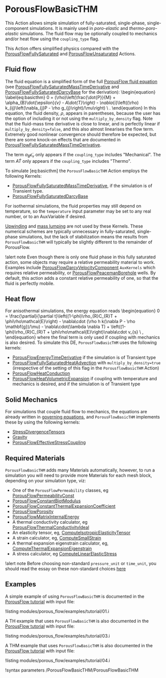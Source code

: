 # PorousFlowBasicTHM

This Action allows simple simulation of fully-saturated, single-phase, single-component simulations.  It is mainly used in *poro-elastic* and *thermo-poro-elastic* simulations.  The fluid flow may be optionally coupled
to mechanics and/or heat flow using the `coupling_type` flag.

This Action offers simplified physics compared with the [PorousFlowFullySaturated](PorousFlowFullySaturated.md) and [PorousFlowUnsaturated](PorousFlowUnsaturated.md) Actions.

## Fluid flow

The fluid equation is a simplified form of the full [PorousFlow fluid equation](/porous_flow/governing_equations.md) (see [PorousFlowFullySaturatedMassTimeDerivative](/PorousFlowFullySaturatedMassTimeDerivative.md) and [PorousFlowFullySaturatedDarcyBase](/PorousFlowFullySaturatedDarcyBase.md) for the derivation):
\begin{equation}
\label{eq:basicthm}
0 = (\rho)\left(\frac{\dot{P}}{M} + \alpha_{B}\dot{\epsilon}_{v} - A\dot{T}\right) -
\nabla_{i}\left((\rho) k_{ij}\left(\nabla_{j}P - \rho g_{j}\right)/\mu\right)
\ .
\end{equation}
In this equation, the fluid density, $\rho$, appears in parentheses, because the user has the option of including it or not using the `multiply_by_density` flag.  Note that the fluid-mass time derivative is close to linear, and is perfectly linear if `multiply_by_density=false`, and this also almost linearises the flow term.  Extremely good nonlinear convergence should therefore be expected, but there are some knock-on effects that are documented in [PorousFlowFullySaturatedMassTimeDerivative](/PorousFlowFullySaturatedMassTimeDerivative.md).

The term $\alpha_{B}\dot{\epsilon}_{v}$ only appears if the `coupling_type` includes "Mechanical".  The term $A\dot{T}$ only appears if the `coupling_type` includes "Thermo".

To simulate [eq:basicthm] the `PorousFlowBasicTHM` Action employs the following Kernels:

- [PorousFlowFullySaturatedMassTimeDerivative](/PorousFlowFullySaturatedMassTimeDerivative.md), if the simulation is of Transient type.
- [PorousFlowFullySaturatedDarcyBase](/PorousFlowFullySaturatedDarcyBase.md)

For isothermal simulations, the fluid properties may still depend on temperature, so the `temperature` input parameter may be set to any real number, or to an AuxVariable if desired.

[Upwinding](/porous_flow/upwinding.md) and [mass lumping](/porous_flow/mass_lumping.md) are not used by these Kernels.  These numerical schemes are typically unnecessary in fully-saturated, single-phase simulations, but the lack of stabilization means the results from `PorousFlowBasicTHM` will typically be slightly different to the remainder of PorousFlow.

!alert note
Even though there is only one fluid phase in this fully saturated action, some objects may require a relative permeability material to work. Examples include [PorousFlowDarcyVelocityComponent](PorousFlowDarcyVelocityComponent.md) `AuxKernels` which requires relative permeability, or [PorousFlowPeacemanBorehole](PorousFlowPeacemanBorehole.md) wells. By default, this action adds a constant relative permeability of one, so that the fluid is perfectly mobile. 

## Heat flow

For anisothermal simulations, the energy equation reads
\begin{equation}
0 = \frac{\partial}{\partial t}\left((1-\phi)\rho_{R}C_{R}T + \phi\rho\mathcal{E}\right) - \nabla\cdot (\rho h k(\nabla P - \rho \mathbf{g})/\mu) - \nabla\cdot(\lambda \nabla T) + \left((1-\phi)\rho_{R}C_{R}T + \phi\rho\mathcal{E}\right)\nabla\cdot v_{s} \ ,
\end{equation}
where the final term is only used if coupling with mechanics is also desired.  To simulate this DE, `PorousFlowBasicTHM` uses the following kernels:

- [PorousFlowEnergyTimeDerivative](/PorousFlowEnergyTimeDerivative.md) if the simulation is of Transient type
- [PorousFlowFullySaturatedHeatAdvection](/PorousFlowFullySaturatedHeatAdvection.md) with `multiply_by_density=true` (irrespective of the setting of this flag in the `PorousflowBasicTHM` Action)
- [PorousFlowHeatConduction](/PorousFlowHeatConduction.md)
- [PorousFlowHeatVolumetricExpansion](/PorousFlowHeatVolumetricExpansion.md) if coupling with temperature and mechanics is desired, and if the simulation is of Transient type

## Solid Mechanics

For simulations that couple fluid flow to mechanics, the equations are already written in [governing equations](/porous_flow/governing_equations.md), and `PorousFlowBasicTHM` implements these by using the following kernels:

- [StressDivergenceTensors](tensor_mechanics:/StressDivergenceTensors.md)
- [Gravity](tensor_mechanics:/Gravity.md)
- [PorousFlowEffectiveStressCoupling](/PorousFlowEffectiveStressCoupling.md)

## Required Materials

`PorousFlowBasicTHM` adds many Materials automatically, however, to run a simulation you will need to provide more Materials for each mesh block, depending on your simulation type, viz:

- One of the `PorousFlowPermeability` classes, eg [PorousFlowPermeabilityConst](PorousFlowPermeabilityConst.md)
- [PorousFlowConstantBiotModulus](/PorousFlowConstantBiotModulus.md)
- [PorousFlowConstantThermalExpansionCoefficient](/PorousFlowConstantThermalExpansionCoefficient.md)
- [PorousFlowPorosity](/PorousFlowPorosity.md)
- [PorousFlowMatrixInternalEnergy](/PorousFlowMatrixInternalEnergy.md)
- A thermal conductivity calculator, eg [PorousFlowThermalConductivityIdeal](/PorousFlowThermalConductivityIdeal.md)
- An elasticity tensor, eg, [ComputeIsotropicElasticityTensor](tensor_mechanics:/ComputeIsotropicElasticityTensor.md)
- A strain calculator, eg, [ComputeSmallStrain](tensor_mechanics:/ComputeSmallStrain.md)
- A thermal expansion eigenstrain calculator, eg, [ComputeThermalExpansionEigenstrain](tensor_mechanics:/ComputeThermalExpansionEigenstrain.md)
- A stress calculator, eg [ComputeLinearElasticStress](tensor_mechanics:/ComputeLinearElasticStress.md)

!alert note
Before choosing non-standard `pressure_unit` or `time_unit`, you should read the essay on these non-standard choices [here](PorousFlowSingleComponentFluid.md)


## Examples

A simple example of using `PorousFlowBasicTHM` is documented in the [PorousFlow tutorial](/porous_flow/tutorial_01.md) with input file:

!listing modules/porous_flow/examples/tutorial/01.i

A TH example that uses `PorousFlowBasicTHM` is also documented in the [PorousFlow tutorial](/porous_flow/tutorial_03.md) with input file:

!listing modules/porous_flow/examples/tutorial/03.i

A THM example that uses `PorousFlowBasicTHM` is also documented in the [PorousFlow tutorial](/porous_flow/tutorial_04.md) with input file:

!listing modules/porous_flow/examples/tutorial/04.i

!syntax parameters /PorousFlowBasicTHM/PorousFlowBasicTHM
